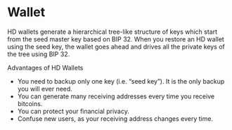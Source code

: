 # Wallet

HD wallets generate a hierarchical tree-like structure of keys which start from the seed master key based on BIP 32. When you restore an HD wallet using the seed key, the wallet goes ahead and drives all the private keys of the tree using BIP 32.

Advantages of HD Wallets

- You need to backup only one key (i.e. “seed key”). It is the only backup you will ever need.
- You can generate many receiving addresses every time you receive bitcoins.
- You can protect your financial privacy.
- Confuse new users, as your receiving address changes every time.